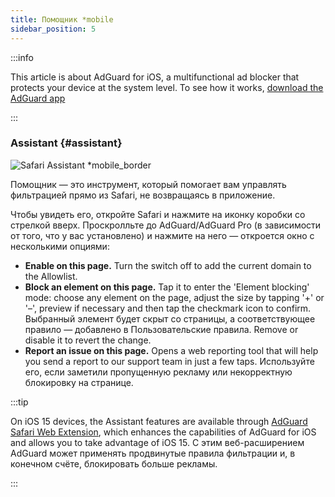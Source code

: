 ```yaml
---
title: Помощник *mobile
sidebar_position: 5
---
```


:::info

This article is about AdGuard for iOS, a multifunctional ad blocker that protects your device at the system level. To see how it works, [download the AdGuard app](https://agrd.io/download-kb-adblock)

:::

### Assistant {#assistant}

![Safari Assistant \*mobile\_border](https://cdn.adtidy.org/public/Adguard/kb/iOS/features/assistant_en.jpeg)

Помощник — это инструмент, который помогает вам управлять фильтрацией прямо из Safari, не возвращаясь в приложение.

Чтобы увидеть его, откройте Safari и нажмите на иконку коробки со стрелкой вверх. Проскролльте до AdGuard/AdGuard Pro (в зависимости от того, что у вас установлено) и нажмите на него — откроется окно с несколькими опциями:

- **Enable on this page.**
  Turn the switch off to add the current domain to the Allowlist.
- **Block an element on this page.**
  Tap it to enter the 'Element blocking' mode: choose any element on the page, adjust the size by tapping '+' or '–', preview if necessary and then tap the checkmark icon to confirm. Выбранный элемент будет скрыт со страницы, а соответствующее правило — добавлено в Пользовательские правила. Remove or disable it to revert the change.
- **Report an issue on this page.**
  Opens a web reporting tool that will help you send a report to our support team in just a few taps. Используйте его, если заметили пропущенную рекламу или некорректную блокировку на странице.

:::tip

On iOS 15 devices, the Assistant features are available through [AdGuard Safari Web Extension](/adguard-for-ios/web-extension), which enhances the capabilities of AdGuard for iOS and allows you to take advantage of iOS 15. С этим веб-расширением AdGuard может применять продвинутые правила фильтрации и, в конечном счёте, блокировать больше рекламы.

:::

